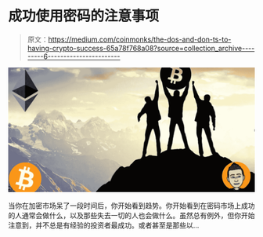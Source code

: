 # 成功使用密码的注意事项

> 原文：<https://medium.com/coinmonks/the-dos-and-don-ts-to-having-crypto-success-65a78f768a08?source=collection_archive---------6----------------------->

![](img/9a70ee76c9b7fa473c0e48da126809e0.png)

当你在加密市场呆了一段时间后，你开始看到趋势。你开始看到在密码市场上成功的人通常会做什么，以及那些失去一切的人也会做什么。虽然总有例外，但你开始注意到，并不总是有经验的投资者最成功。或者甚至是那些以…